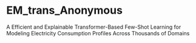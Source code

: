 # EM_trans_Anonymous
A Efficient and Explainable Transformer-Based Few-Shot Learning for Modeling Electricity Consumption Profiles Across Thousands of Domains
